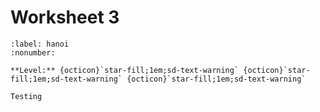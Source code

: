 # Worksheet 3

```{exercise} The towers of Hanoi function
:label: hanoi
:nonumber:

**Level:** {octicon}`star-fill;1em;sd-text-warning` {octicon}`star-fill;1em;sd-text-warning` {octicon}`star-fill;1em;sd-text-warning`

Testing 

```
